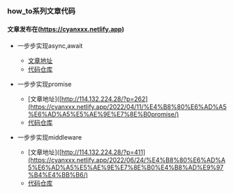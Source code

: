 ### how_to系列文章代码
#### 文章发布在(https://cyanxxx.netlify.app)

- 一步步实现async,await 
  - [文章地址](https://cyanxxx.netlify.app/2022/04/07/%E4%B8%80%E6%AD%A5%E6%AD%A5%E5%AE%9E%E7%8E%B0aysnc-await/)
  - [代码仓库](https://github.com/cyanxxx/blogcode/tree/master/how_to_realize_aysnc_await)

- 一步步实现promise
  - [文章地址]([http://114.132.224.28/?p=262](https://cyanxxx.netlify.app/2022/04/11/%E4%B8%80%E6%AD%A5%E6%AD%A5%E5%AE%9E%E7%8E%B0promise/)
  - [代码仓库](https://github.com/cyanxxx/blogcode/tree/master/how_to_realize_promise)

- 一步步实现middleware
  - [文章地址]([http://114.132.224.28/?p=411](https://cyanxxx.netlify.app/2022/06/24/%E4%B8%80%E6%AD%A5%E6%AD%A5%E5%AE%9E%E7%8E%B0%E4%B8%AD%E9%97%B4%E4%BB%B6/)
  - [代码仓库](https://github.com/cyanxxx/blogcode/tree/master/how_to_realize_middleware)
